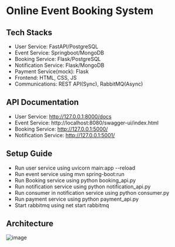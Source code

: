 # Online Event Booking System
## Tech Stacks
- User Service: FastAPI/PostgreSQL
- Event Service: Springboot/MongoDB
- Booking Service: Flask/PostgreSQL
- Notification Service: Flask/MongoDB
- Payment Service(mock): Flask
- Frontend: HTML, CSS, JS
- Communications: REST API(Sync), RabbitMQ(Async)

## API Documentation
- User Service: http://127.0.0.1:8000/docs
- Event Service: http://localhost:8080/swagger-ui/index.html
- Booking Service: http://127.0.0.1:5000/
- Notification Service: http://127.0.0.1:5001/

## Setup Guide
- Run user service using uvicorn main:app --reload
- Run event service using mvn spring-boot:run
- Run Booking service using python booking_api.py
- Run notification service using python notification_api.py
- Run consumer in notification service using python consumer.py
- Run payment service using python payment_api.py
- Start rabbitmq using net start rabbitmq

## Architecture
![image](https://github.com/user-attachments/assets/1668ee49-efb8-4cc5-bdc2-4a4a4065d138)

